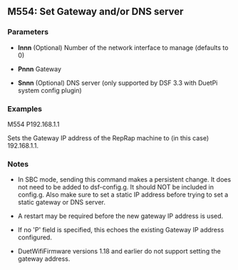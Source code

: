 ## M554: Set Gateway and/or DNS server

### Parameters

- **Innn** (Optional) Number of the network interface to manage (defaults to 0)

- **Pnnn** Gateway

- **Snnn** (Optional) DNS server (only supported by DSF 3.3 with DuetPi system config plugin)

### Examples

M554 P192.168.1.1

Sets the Gateway IP address of the RepRap machine to (in this case) 192.168.1.1.

### Notes

- In SBC mode, sending this command makes a persistent change. It does not need to be added to dsf-config.g. It should NOT be included in config.g. Also make sure to set a static IP address before trying to set a static gateway or DNS server.

- A restart may be required before the new gateway IP address is used.

- If no 'P' field is specified, this echoes the existing Gateway IP address configured.

- DuetWifiFirmware versions 1.18 and earlier do not support setting the gateway address.

